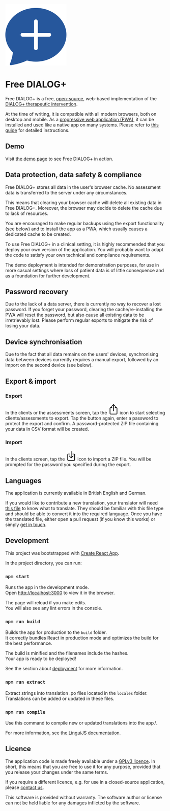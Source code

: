 ![Free DIALOG+ Logo](public/android-chrome-192x192.png)

# Free DIALOG+

Free DIALOG+ is a free, [open-source](https://en.wikipedia.org/wiki/Open_source), web-based implementation of the [DIALOG+ therapeutic intervention](https://dialog.elft.nhs.uk).

At the time of writing, it is compatible with all modern browsers, both on desktop and mobile. As a [progressive web application (PWA)](https://en.wikipedia.org/wiki/Progressive_web_application), it can be installed and used like a native app on many systems. Please refer to [this guide](https://mobilesyrup.com/2020/05/24/how-install-progressive-web-app-pwa-android-ios-pc-mac/) for detailed instructions.

## Demo

Visit [the demo page](https://dialogplus.layer9.technology) to see Free DIALOG+ in action.

## Data protection, data safety & compliance

Free DIALOG+ stores all data in the user's browser cache. No assessment data is transferred to the server under any circumstances.

This means that clearing your browser cache will delete all existing data in Free DIALOG+. Moreover, the browser may decide to delete the cache due to lack of resources.

You are encouraged to make regular backups using the export functionality (see below) and to install the app as a PWA, which usually causes a dedicated cache to be created.

To use Free DIALOG+ in a clinical setting, it is highly recommended that you deploy your own version of the application. You will probably want to adapt the code to satisfy your own technical and compliance requirements.

The demo deployment is intended for demonstration purposes, for use in more casual settings where loss of patient data is of little consequence and as a foundation for further development.

## Password recovery

Due to the lack of a data server, there is currently no way to recover a lost password. If you forget your password, clearing the cache/re-installing the PWA will reset the password, but also cause all existing data to be irretrievably lost. Please perform regular exports to mitigate the risk of losing your data.

## Device synchronisation

Due to the fact that all data remains on the users' devices, synchronising data between devices currently requires a manual export, followed by an import on the second device (see below).

## Export & import

### Export

In the clients or the assessments screen, tap the ![arrow out of box](public/box-arrow-up.svg) icon to start selecting clients/assessments to export. Tap the button again, enter a password to protect the export and confirm. A password-protected ZIP file containing your data in CSV format will be created.

### Import

In the clients screen, tap the ![arrow into box](public/box-arrow-in-down.svg) icon to import a ZIP file. You will be prompted for the password you specified during the export.

## Languages

The application is currently available in British English and German.

If you would like to contribute a new translation, your translator will need [this file](https://raw.githubusercontent.com/Layer9Berlin/free-dialog-plus/main/src/locales/de/messages.po) to know what to translate. They should be familiar with this file type and should be able to convert it into the required language. Once you have the translated file, either open a pull request (if you know this works) or simply [get in touch](https://layer9.berlin).

## Development

This project was bootstrapped with [Create React App](https://github.com/facebook/create-react-app).

In the project directory, you can run:

### `npm start`

Runs the app in the development mode.\
Open [http://localhost:3000](http://localhost:3000) to view it in the browser.

The page will reload if you make edits.\
You will also see any lint errors in the console.

### `npm run build`

Builds the app for production to the `build` folder.\
It correctly bundles React in production mode and optimizes the build for the best performance.

The build is minified and the filenames include the hashes.\
Your app is ready to be deployed!

See the section about [deployment](https://facebook.github.io/create-react-app/docs/deployment) for more information.

### `npm run extract`

Extract strings into translation .po files located in the `locales` folder.\
Translations can be added or updated in these files.

### `npm run compile`

Use this command to compile new or updated translations into the app.\

For more information, see [the LinguiJS documentation](https://lingui.js.org).

## Licence

The application code is made freely available under a [GPLv3 licence](https://en.wikipedia.org/wiki/GNU_General_Public_License). In short, this means that you are free to use it for any purpose, provided that you release your changes under the same terms.

If you require a different licence, e.g. for use in a closed-source application, please [contact us](https://layer9.berlin).

This software is provided without warranty. The software author or license can not be held liable for any damages inflicted by the software.
